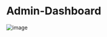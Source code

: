 # Admin-Dashboard
![image](https://github.com/trinay-krishna/Admin-Dashboard/assets/138501250/c311c83b-a507-4e70-9cdd-ab2ca98de5a4)
